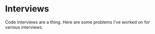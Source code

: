 # Interviews
Code interviews are a thing. Here are some problems I've worked on for various interviews.
